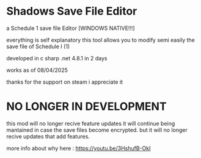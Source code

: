 # Shadows Save File Editor
a Schedule 1 save file Editor [WINDOWS NATIVE!!!]

everything is self explanatory this tool allows you to modify semi easily the save file of Schedule I (1)

developed in c sharp .net 4.8.1 in 2 days

works as of 08/04/2025

thanks for the support on steam i appreciate it

# NO LONGER IN DEVELOPMENT
this mod will no longer recive feature updates it will continue being mantained in case the save files become encrypted.
but it will no longer recive updates that add features.

more info about why here : https://youtu.be/3HshufB-OkI

